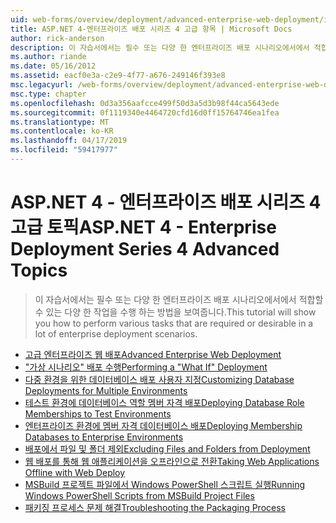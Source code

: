 ```yaml
---
uid: web-forms/overview/deployment/advanced-enterprise-web-deployment/index
title: ASP.NET 4-엔터프라이즈 배포 시리즈 4 고급 항목 | Microsoft Docs
author: rick-anderson
description: 이 자습서에서는 필수 또는 다양 한 엔터프라이즈 배포 시나리오에서에서 적합할 수 있는 다양 한 작업을 수행 하는 방법을 보여줍니다.
ms.author: riande
ms.date: 05/16/2012
ms.assetid: eacf0e3a-c2e9-4f77-a676-249146f393e8
msc.legacyurl: /web-forms/overview/deployment/advanced-enterprise-web-deployment
msc.type: chapter
ms.openlocfilehash: 0d3a356aafcce499f50d3a5d3b98f44ca5643ede
ms.sourcegitcommit: 0f1119340e4464720cfd16d0ff15764746ea1fea
ms.translationtype: MT
ms.contentlocale: ko-KR
ms.lasthandoff: 04/17/2019
ms.locfileid: "59417977"
---
```

# <a name="aspnet-4---enterprise-deployment-series-4-advanced-topics"></a><span data-ttu-id="5ed31-103">ASP.NET 4 - 엔터프라이즈 배포 시리즈 4 고급 토픽</span><span class="sxs-lookup"><span data-stu-id="5ed31-103">ASP.NET 4 - Enterprise Deployment Series 4 Advanced Topics</span></span>

> <span data-ttu-id="5ed31-104">이 자습서에서는 필수 또는 다양 한 엔터프라이즈 배포 시나리오에서에서 적합할 수 있는 다양 한 작업을 수행 하는 방법을 보여줍니다.</span><span class="sxs-lookup"><span data-stu-id="5ed31-104">This tutorial will show you how to perform various tasks that are required or desirable in a lot of enterprise deployment scenarios.</span></span>


- [<span data-ttu-id="5ed31-105">고급 엔터프라이즈 웹 배포</span><span class="sxs-lookup"><span data-stu-id="5ed31-105">Advanced Enterprise Web Deployment</span></span>](advanced-enterprise-web-deployment.md)
- [<span data-ttu-id="5ed31-106">"가상 시나리오" 배포 수행</span><span class="sxs-lookup"><span data-stu-id="5ed31-106">Performing a "What If" Deployment</span></span>](performing-a-what-if-deployment.md)
- [<span data-ttu-id="5ed31-107">다중 환경을 위한 데이터베이스 배포 사용자 지정</span><span class="sxs-lookup"><span data-stu-id="5ed31-107">Customizing Database Deployments for Multiple Environments</span></span>](customizing-database-deployments-for-multiple-environments.md)
- [<span data-ttu-id="5ed31-108">테스트 환경에 데이터베이스 역할 멤버 자격 배포</span><span class="sxs-lookup"><span data-stu-id="5ed31-108">Deploying Database Role Memberships to Test Environments</span></span>](deploying-database-role-memberships-to-test-environments.md)
- [<span data-ttu-id="5ed31-109">엔터프라이즈 환경에 멤버 자격 데이터베이스 배포</span><span class="sxs-lookup"><span data-stu-id="5ed31-109">Deploying Membership Databases to Enterprise Environments</span></span>](deploying-membership-databases-to-enterprise-environments.md)
- [<span data-ttu-id="5ed31-110">배포에서 파일 및 폴더 제외</span><span class="sxs-lookup"><span data-stu-id="5ed31-110">Excluding Files and Folders from Deployment</span></span>](excluding-files-and-folders-from-deployment.md)
- [<span data-ttu-id="5ed31-111">웹 배포를 통해 웹 애플리케이션을 오프라인으로 전환</span><span class="sxs-lookup"><span data-stu-id="5ed31-111">Taking Web Applications Offline with Web Deploy</span></span>](taking-web-applications-offline-with-web-deploy.md)
- [<span data-ttu-id="5ed31-112">MSBuild 프로젝트 파일에서 Windows PowerShell 스크립트 실행</span><span class="sxs-lookup"><span data-stu-id="5ed31-112">Running Windows PowerShell Scripts from MSBuild Project Files</span></span>](running-windows-powershell-scripts-from-msbuild-project-files.md)
- [<span data-ttu-id="5ed31-113">패키징 프로세스 문제 해결</span><span class="sxs-lookup"><span data-stu-id="5ed31-113">Troubleshooting the Packaging Process</span></span>](troubleshooting-the-packaging-process.md)
